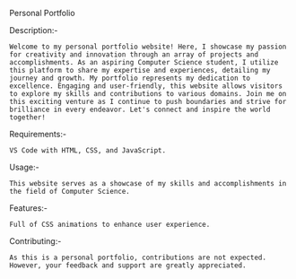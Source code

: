 Personal Portfolio


Description:-

    Welcome to my personal portfolio website! Here, I showcase my passion for creativity and innovation through an array of projects and accomplishments. As an aspiring Computer Science student, I utilize this platform to share my expertise and experiences, detailing my journey and growth. My portfolio represents my dedication to excellence. Engaging and user-friendly, this website allows visitors to explore my skills and contributions to various domains. Join me on this exciting venture as I continue to push boundaries and strive for brilliance in every endeavor. Let's connect and inspire the world together!

Requirements:-

    VS Code with HTML, CSS, and JavaScript.

Usage:-

    This website serves as a showcase of my skills and accomplishments in the field of Computer Science.

Features:-

    Full of CSS animations to enhance user experience.
    
Contributing:-

    As this is a personal portfolio, contributions are not expected. However, your feedback and support are greatly appreciated.
